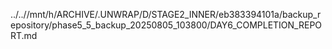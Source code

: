 ../..//mnt/h/ARCHIVE/.UNWRAP/D/STAGE2_INNER/eb383394101a/backup_repository/phase5_5_backup_20250805_103800/DAY6_COMPLETION_REPORT.md